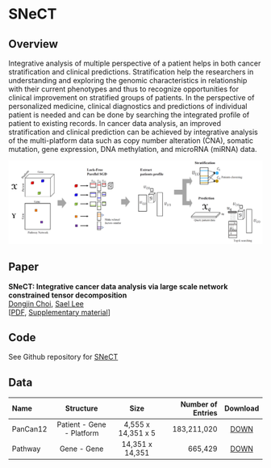 # SNeCT

Overview
---------------

Integrative analysis of multiple perspective of a patient helps in both cancer stratification and clinical predictions. Stratification help the researchers in understanding and exploring the genomic characteristics in relationship with their current phenotypes and thus to recognize opportunities for clinical improvement on stratified groups of patients. In the perspective of personalized medicine, clinical diagnostics and predictions of individual patient is needed and can be done by searching the integrated profile of patient to existing records. In cancer data analysis, an improved stratification and clinical prediction can be achieved by integrative analysis of the multi-platform data such as copy number alteration (CNA), somatic mutation, gene expression, DNA methylation, and microRNA (miRNA) data.

![scheme_img](/img/scheme.png)


Paper
---------------

**SNeCT: Integrative cancer data analysis via large scale network constrained tensor decomposition**  
[Dongjin Choi](https://skywalker5.github.io/), [Sael Lee](http://www3.cs.stonybrook.edu/~sael/)  
[[PDF](/paper/SNeCT.pdf), [Supplementary material](/paper/SNeCT.pdf)]

Code
---------------
See Github repository for [SNeCT](https://github.com/skywalker5/SNeCT_code)


Data
---------------
| Name | Structure | Size | Number of Entries | Download |
| :------------ | :-----------: | :-------------: |------------: |:------------------: |
| PanCan12     | Patient - Gene - Platform | 4,555 x 14,351 x 5 | 183,211,020 | [DOWN]() |
| Pathway    | Gene - Gene | 14,351 x 14,351 | 665,429 | [DOWN]() |
